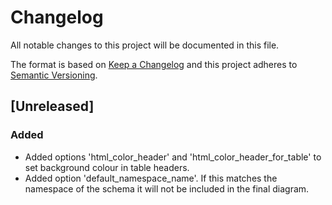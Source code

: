 # Changelog
All notable changes to this project will be documented in this file.

The format is based on [Keep a Changelog](http://keepachangelog.com/en/1.0.0/)
and this project adheres to [Semantic Versioning](http://semver.org/spec/v2.0.0.html).

## [Unreleased]

### Added

- Added options 'html_color_header' and 'html_color_header_for_table' to set background colour in table headers.
- Added option 'default_namespace_name'. If this matches the namespace of the schema it will not be included in the final diagram. 

